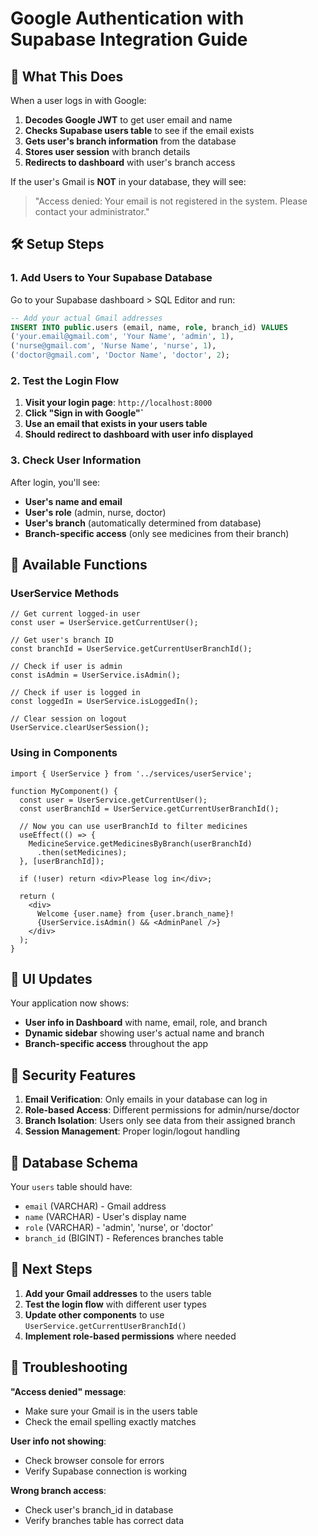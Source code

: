 # Google Authentication with Supabase Integration Guide

## 🎯 What This Does

When a user logs in with Google:
1. **Decodes Google JWT** to get user email and name
2. **Checks Supabase users table** to see if the email exists
3. **Gets user's branch information** from the database
4. **Stores user session** with branch details
5. **Redirects to dashboard** with user's branch access

If the user's Gmail is **NOT** in your database, they will see: 
> "Access denied: Your email is not registered in the system. Please contact your administrator."

## 🛠️ Setup Steps

### 1. Add Users to Your Supabase Database

Go to your Supabase dashboard > SQL Editor and run:

```sql
-- Add your actual Gmail addresses
INSERT INTO public.users (email, name, role, branch_id) VALUES
('your.email@gmail.com', 'Your Name', 'admin', 1),
('nurse@gmail.com', 'Nurse Name', 'nurse', 1),
('doctor@gmail.com', 'Doctor Name', 'doctor', 2);
```

### 2. Test the Login Flow

1. **Visit your login page**: `http://localhost:8000`
2. **Click "Sign in with Google"`**
3. **Use an email that exists in your users table**
4. **Should redirect to dashboard with user info displayed**

### 3. Check User Information

After login, you'll see:
- **User's name and email**
- **User's role** (admin, nurse, doctor)
- **User's branch** (automatically determined from database)
- **Branch-specific access** (only see medicines from their branch)

## 🔧 Available Functions

### UserService Methods

```tsx
// Get current logged-in user
const user = UserService.getCurrentUser();

// Get user's branch ID
const branchId = UserService.getCurrentUserBranchId();

// Check if user is admin
const isAdmin = UserService.isAdmin();

// Check if user is logged in
const loggedIn = UserService.isLoggedIn();

// Clear session on logout
UserService.clearUserSession();
```

### Using in Components

```tsx
import { UserService } from '../services/userService';

function MyComponent() {
  const user = UserService.getCurrentUser();
  const userBranchId = UserService.getCurrentUserBranchId();
  
  // Now you can use userBranchId to filter medicines
  useEffect(() => {
    MedicineService.getMedicinesByBranch(userBranchId)
      .then(setMedicines);
  }, [userBranchId]);

  if (!user) return <div>Please log in</div>;
  
  return (
    <div>
      Welcome {user.name} from {user.branch_name}!
      {UserService.isAdmin() && <AdminPanel />}
    </div>
  );
}
```

## 🎨 UI Updates

Your application now shows:
- **User info in Dashboard** with name, email, role, and branch
- **Dynamic sidebar** showing user's actual name and branch
- **Branch-specific access** throughout the app

## 🔐 Security Features

1. **Email Verification**: Only emails in your database can log in
2. **Role-based Access**: Different permissions for admin/nurse/doctor
3. **Branch Isolation**: Users only see data from their assigned branch
4. **Session Management**: Proper login/logout handling

## 📝 Database Schema

Your `users` table should have:
- `email` (VARCHAR) - Gmail address
- `name` (VARCHAR) - User's display name
- `role` (VARCHAR) - 'admin', 'nurse', or 'doctor'
- `branch_id` (BIGINT) - References branches table

## 🚀 Next Steps

1. **Add your Gmail addresses** to the users table
2. **Test the login flow** with different user types
3. **Update other components** to use `UserService.getCurrentUserBranchId()`
4. **Implement role-based permissions** where needed

## 🐛 Troubleshooting

**"Access denied" message**: 
- Make sure your Gmail is in the users table
- Check the email spelling exactly matches

**User info not showing**:
- Check browser console for errors
- Verify Supabase connection is working

**Wrong branch access**:
- Check user's branch_id in database
- Verify branches table has correct data
